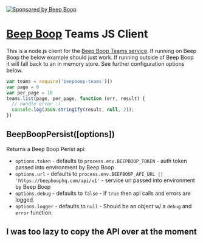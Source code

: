 [![Sponsored by Beep Boop](https://img.shields.io/badge/%E2%9D%A4%EF%B8%8F_sponsored_by-%E2%9C%A8_Robots%20%26%20Pencils%20%2F%20Beep%20Boop_%E2%9C%A8-FB6CBE.svg)](https://beepboophq.com)

# [Beep Boop](https://beepboophq.com) Teams JS Client

This is a node.js client for the [Beep Boop Teams service](https://beepboophq.com/docs/article/api-teams).
If running on Beep Boop the below example should just work. If running outside of Beep Boop it will fall back to an in memory
store. See further configuration options below.

```javascript
var teams = require('beepboop-teams')()
var page = 0
var per_page = 10
teams.list(page, per_page, function (err, result) {
  // handle error :)
  console.log(JSON.stringify(result, null, 2));
})
```

## BeepBoopPersist([options])
Returns a Beep Boop Perist api:

+ `options.token` - defaults to `process.env.BEEPBOOP_TOKEN` - auth token passed into environment by Beep Boop
+ `options.url` - defaults to `process.env.BEEPBOOP_API_URL || 'https://beepboophq.com/api/v1'` - service url passed into environment by Beep Boop
+ `options.debug` - defaults to `false` - if `true` then api calls and errors are logged.
+ `options.logger` - defaults to `null` - Should be an object w/ a `debug` and `error` function.


## I was too lazy to copy the API over at the moment
